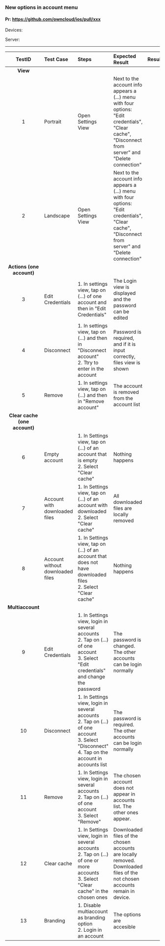 ###  New options in account menu

#### Pr: https://github.com/owncloud/ios/pull/xxx

Devices: 

Server:

---

 
| TestID | Test Case | Steps | Expected Result | Result | Related Comment |
| :----: | :-------- | :---- | :-------------- | :----: | :-------------- |
|**View**||||||
| 1 | Portrait  |  Open Settings View  |  Next to the account info appears a (...) menu with four options: "Edit credentials", "Clear cache", "Disconnect from server" and "Delete connection" |  |  |
| 2 | Landscape  |  Open Settings View |  Next to the account info appears a (...) menu with four options: "Edit credentials", "Clear cache", "Disconnect from server" and "Delete connection" |  |  |
|**Actions (one account)**||||||
| 3 |Edit Credentials| 1. In settings view, tap on (...) of one account and then in "Edit Credentials"|The Login view is displayed and the password can be edited | | |
| 4 |Disconnect|1. In settings view, tap on (...) and then in "Disconnect account"<br>2. Ttry to enter in the account| Password is required, and if it is input correctly, files view is shown|||
| 5 |Remove|1. In settings view, tap on (...) and then in "Remove account"| The account is removed from the account list|||
|**Clear cache (one account)**||||||
| 6 |Empty account|1. In Settings view, tap on (...) of an account that is empty<br>2. Select "Clear cache"| Nothing happens| | |
| 7 |Account with downloaded files|1. In Settings view, tap on (...) of an account with downloaded<br>2. Select "Clear cache"| All downloaded files are locally removed| | |
| 8 |Account without downloaded files|1. In Settings view, tap on (...) of an account that does not have downloaded files<br>2. Select "Clear cache"| Nothing happens| | |
|**Multiaccount**||||||
| 9 |Edit Credentials|1. In Settings view, login in several accounts<br> 2. Tap on (...) of one account<br>3. Select "Edit credentials" and change the password| The password is changed. The other accounts can be login normally| | |
| 10 |Disconnect|1. In Settings view, login in several accounts<br> 2. Tap on (...) of one account<br>3. Select "Disconnect"<br>4. Tap on the account in accounts list| The password is required. The other accounts can be login normally| | |
| 11 |Remove|1. In Settings view, login in several accounts<br> 2. Tap on (...) of one account<br>3. Select "Remove"| The chosen account does not appear in accounts list. The other ones appear.| | |
| 12 |Clear cache|1. In Settings view, login in several accounts<br> 2. Tap on (...) of one or more accounts<br>3. Select "Clear cache" in the chosen ones| Downloaded files of the chosen accounts are locally removed. Downloaded files of the not chosen accounts remain in device.| | |
| 13 |Branding |1. Disable multiaccount as branding option<br>2. Login in an account| The options are accesible | | |